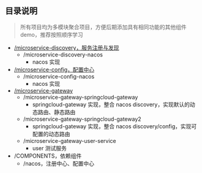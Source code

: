 ## 目录说明
> 所有项目均为多模块聚合项目，方便后期添加具有相同功能的其他组件 demo，推荐按照顺序学习

* [/microservice-discovery，服务注册与发现](https://github.com/goindow/microservice-components-learning/tree/main/microservice-discovery)
  * /microservice-discovery-nacos
    * nacos 实现
* [/microservice-config，配置中心](https://github.com/goindow/microservice-components-learning/tree/main/microservice-config)
  * /microservice-config-nacos
    * nacos 实现
* [/microservice-gateway](https://github.com/goindow/microservice-components-learning/tree/main/microservice-gateway)
  * /microservice-gateway-springcloud-gateway
    * springcloud-gateway 实现，整合 nacos discovery，实现默认的动态路由、静态路由
  * /microservice-gateway-springcloud-gateway2
    * springcloud-gateway 实现，整合 nacos discovery/config，实现可配置的动态路由
  * /microservice-gateway-user-service
    * user 测试服务
* /COMPONENTS，依赖组件
  * /nacos，注册中心、配置中心
